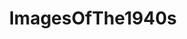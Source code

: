 ---
title: ImagesOfThe1940s
crosslinks:
- OldSchoolCool
- HistoryPorn
- wwiipics
- pics
- DestroyedTanks
- imagesofnetwork
- PropagandaPosters
- TankPorn
- TheWayWeWere
- Colorization
- SovietWW2Photos
- WWIIplanes
- MilitaryPorn
- Ice_Poseidon
- GermanWW2photos
- mildlyinteresting
- coins
- funny
- u_2BrkOnThru
- MapPorn
---